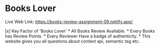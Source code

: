 # Books Lover #

Live Web Link: https://books-review-assignment-09.netlify.app/


[x] Key Factor of 'Books Lover'
    * All Books Review Available.
    * Every Books has Review Points.
    * Every Reviewer Have a badge of authenticity.
    * This website gives you all questions about context api, semantic tag etc.